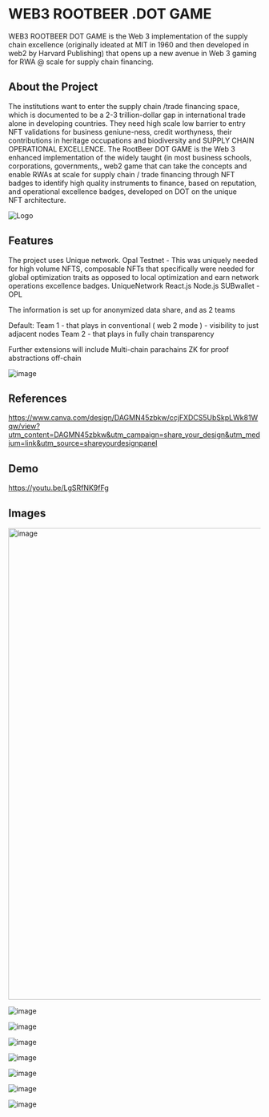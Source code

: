 # WEB3 ROOTBEER .DOT GAME

WEB3 ROOTBEER DOT GAME is the Web 3 implementation of the supply chain excellence (originally ideated at MIT in 1960 and then developed in web2 by Harvard Publishing) that opens up a new avenue in Web 3 gaming for RWA @ scale for supply chain financing.

## About the Project

The institutions want to enter the supply chain /trade financing space, which is documented to be a 2-3 trillion-dollar gap in international trade alone in developing countries. They need high scale low barrier to entry NFT validations for business geniune-ness, credit worthyness, their contributions in heritage occupations and biodiversity and SUPPLY CHAIN OPERATIONAL EXCELLENCE. The RootBeer DOT GAME is the Web 3 enhanced implementation of the widely taught (in most business schools, corporations, governments,, web2 game that can take the concepts and enable RWAs at scale for supply chain / trade financing through NFT badges to identify high quality instruments to finance, based on reputation, and operational excellence badges, developed on DOT on the unique NFT architecture.

![Logo](https://cashflowinventory.com/blog/wp-content/uploads/2023/03/Supply-Chain.jpg)

## Features

The project uses Unique network. Opal Testnet - This was uniquely needed for high volume NFTS, composable NFTs that specifically were needed for global optimization traits as opposed to local optimization and earn network operations excellence badges.
UniqueNetwork
React.js
Node.js
SUBwallet - OPL

The information is set up for anonymized data share, and as 2 teams

Default:
Team 1 - that plays in conventional ( web 2 mode ) - visibility to just adjacent nodes
Team 2 - that plays in fully chain transparency

Further extensions will include
Multi-chain parachains
ZK for proof abstractions off-chain

![image](https://github.com/user-attachments/assets/7bc0261a-1835-499e-a5a9-462829a5d1b7)


## References

https://www.canva.com/design/DAGMN45zbkw/ccjFXDCS5UbSkpLWk81Wqw/view?utm_content=DAGMN45zbkw&utm_campaign=share_your_design&utm_medium=link&utm_source=shareyourdesignpanel

## Demo

https://youtu.be/LgSRfNK9fFg

## Images
<img width="941" alt="image" src="https://github.com/user-attachments/assets/b0e78d20-1bc2-4867-a881-a322502e7b39">

![image](https://github.com/user-attachments/assets/595bea77-7d31-47c7-9beb-5408c783093b)

![image](https://github.com/user-attachments/assets/78c2ea19-f9ec-4d72-8940-7d5b0d3d751a)

![image](https://github.com/user-attachments/assets/118efa0c-4457-4530-95e4-b6bd013c7adc)

![image](https://github.com/user-attachments/assets/85753fd9-a336-4339-be20-85eac7c51fe0)

![image](https://github.com/user-attachments/assets/602de056-9df4-4174-9928-f1045b47fed1)

![image](https://github.com/user-attachments/assets/232741e8-6070-4666-a16c-39297c90ca03)

![image](https://github.com/user-attachments/assets/864fb7bc-f0e1-4f6a-a65a-7ab4db7a1847)



